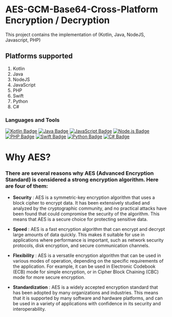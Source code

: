 # AES-GCM-Base64-Cross-Platform Encryption / Decryption

This project contains the implementation of (Kotlin, Java, NodeJS, Javascript, PHP)

## Platforms supported 

1. Kotlin
2. Java
3. NodeJS
4. JavaScript
5. PHP
6. Swift
7. Python
8. C#

### Languages and Tools  

[![Kotlin Badge](https://img.shields.io/badge/Kotlin-%230095D5.svg?style=for-the-badge&logo=kotlin&logoColor=white)](https://kotlinlang.org/)
[![Java Badge](https://img.shields.io/badge/Java-%23ED8B00.svg?style=for-the-badge&logo=java&logoColor=white)](https://www.java.com/)
[![JavaScript Badge](https://img.shields.io/badge/JavaScript-%23F7DF1E.svg?style=for-the-badge&logo=javascript&logoColor=black)](https://www.javascript.com/)
[![Node.js Badge](https://img.shields.io/badge/Node.js-%2343853D.svg?style=for-the-badge&logo=node-dot-js&logoColor=white)](https://nodejs.org/)
[![PHP Badge](https://img.shields.io/badge/PHP-%23777BB4.svg?style=for-the-badge&logo=php&logoColor=white)](https://www.php.net/)
[![Swift Badge](https://img.shields.io/badge/Swift-%23FA7343.svg?style=for-the-badge&logo=swift&logoColor=white)](https://swift.org/)
[![Python Badge](https://img.shields.io/badge/Python-%233776AB.svg?style=for-the-badge&logo=python&logoColor=white)](https://www.python.org/)
[![C# Badge](https://img.shields.io/badge/C%23-%23239120.svg?style=for-the-badge&logo=c-sharp&logoColor=white)](https://docs.microsoft.com/en-us/dotnet/csharp/)

# Why AES?

### There are several reasons why AES (Advanced Encryption Standard) is considered a strong encryption algorithm. Here are four of them:

* **Security** : AES is a symmetric-key encryption algorithm that uses a block cipher to encrypt data. It has been extensively studied and analyzed by the cryptographic community, and no practical attacks have been found that could compromise the security of the algorithm. This means that AES is a secure choice for protecting sensitive data.

* **Speed** : AES is a fast encryption algorithm that can encrypt and decrypt large amounts of data quickly. This makes it suitable for use in applications where performance is important, such as network security protocols, disk encryption, and secure communication channels.

* **Flexibility** : AES is a versatile encryption algorithm that can be used in various modes of operation, depending on the specific requirements of the application. For example, it can be used in Electronic Codebook (ECB) mode for simple encryption, or in Cipher Block Chaining (CBC) mode for more secure encryption.

* **Standardization** : AES is a widely accepted encryption standard that has been adopted by many organizations and industries. This means that it is supported by many software and hardware platforms, and can be used in a variety of applications with confidence in its security and interoperability.
